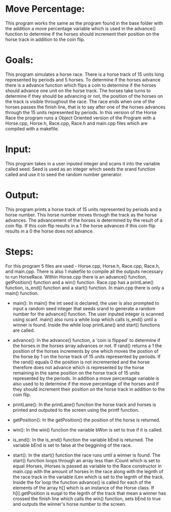 # Move Percentage:
This program works the same as the program found in the base folder with the addition a move percentage variable which is used in the advance() function to determine if the horses should increment their position on the horse track in addition to the coin flip. 

# Goals: 
This program simulates a horse race. There is a horse track of 15 units long represented by periods and 5 horses. To determine if the horses advance there is a advance function which flips a coin to determine if the horses should advance one unit on the horse track. The horses take turns to determine if they should be advancing or not, the position of the horses on the track is visible throughout the race. The race ends when one of the horses passes the finish line, that is to say after one of the horses advances through the 15 units represented by periods. In this version of the Horse Race the program runs a Object Oriented version of the Program with a Horse.cpp, Horse.h, Race.cpp, Race.h and main.cpp files which are compiled with a makefile.

# Input: 
This program takes in a user inputed integer and scans it into the variable called seed. Seed is used as an integer which seeds the srand function called and use it to seed the random number generator.  

# Output: 
This program prints a horse track of 15 units represented by periods and a horse number. This horse number moves through the track as the horse advances. The advancement of the horses is determined by the result of a coin flip. If this coin flip results in a 1 the horse advances if this coin flip results in a 0 the horse does not advance. 

# Steps: 
For this program 5 files are used - Horse.cpp, Horse.h, Race.cpp, Race.h, and main.cpp. There is also 1 makefile to compile all the outputs necessary to run HorseRace. Within Horse.cpp there is an advance() function, getPosition() function and a win() function. Race.cpp has a printLane() function, is_end() function and a start() function. In main.cpp there is only a main() function.

- main(): In main() the int seed is declared, the user is also prompted to input a random seed integer that seeds srand to generate a random number for the advance() function. The user inputed integer is scanned using scanf. main() also runs a while loop which calls is_end() until a winner is found. Inside the while loop printLane() and start() functions are called.

- advance(): In the advance() function, a 'coin is flipped' to determine if the horses in the horses array advances or not. If rand() returns a 1 the position of the horses increments by one which moves the postion of the horse by 1 on the horse track of 15 units represented by periods. If the rand() equals 0 the position is not incremented and the horse therefore does not advance which is represented by the horse remaining in the same position on the horse track of 15 units represented by the periods. In addition a move percentage variable is also used to to determine if the move percentage of the horses and if they should increment their position on the horse track in addition to the coin flip. 
        
- printLane(): In the printLane() function the horse track and horses is printed and outputed to the screen using the printf function. 
        
- getPosition(): In the getPosition() the position of the horse is returned. 

- win(): In the win() function the variable bWon is set to true if it is called. 

- is_end(): In the is_end() function the variable bEnd is returned. The variable bEnd is set to false at the beggining of the race. 

- start(): In the start() function the race runs until a winner is found. The start() function loops through an array less than iCount which is set to equal iHorses, iHorses is passed as variable to the Race constructor in main.cpp with the amount of horses in the race along with the legnth of the race track in the variable iLen which is set to the legnth of the track. Inside the for loop the function advance() is called for each of the elements of the array h[] which is an instance of the Horse class. If h[i].getPosition is euqal to the legnth of the track that mean a winner has crossed the finish line which calls the win() function, sets bEnd to true and outputs the winner's horse number to the screen. 
